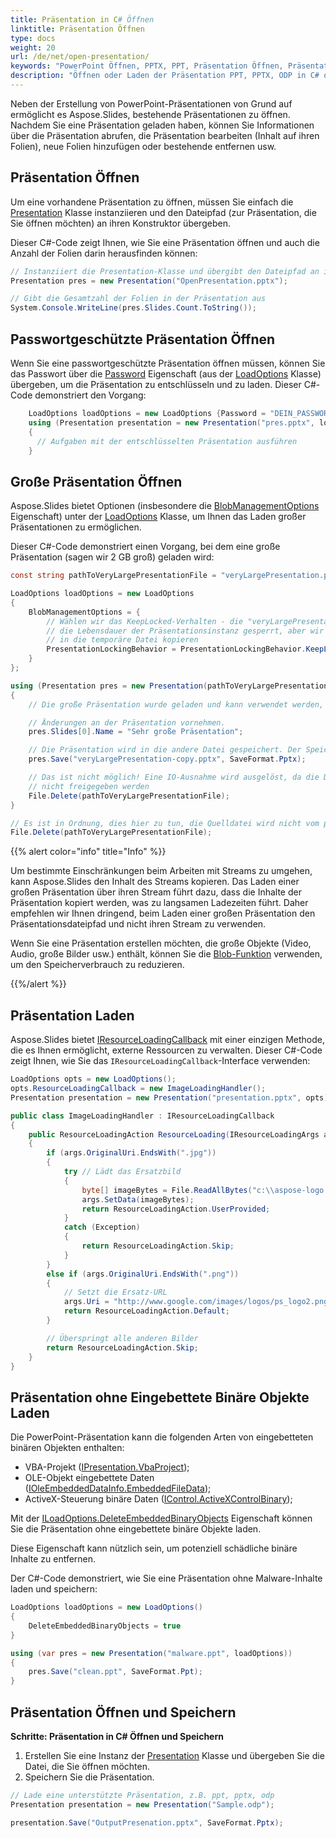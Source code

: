```yaml
---
title: Präsentation in C# Öffnen
linktitle: Präsentation Öffnen
type: docs
weight: 20
url: /de/net/open-presentation/
keywords: "PowerPoint Öffnen, PPTX, PPT, Präsentation Öffnen, Präsentation Laden, C#, Csharp, .NET"
description: "Öffnen oder Laden der Präsentation PPT, PPTX, ODP in C# oder .NET"
---
```


Neben der Erstellung von PowerPoint-Präsentationen von Grund auf ermöglicht es Aspose.Slides, bestehende Präsentationen zu öffnen. Nachdem Sie eine Präsentation geladen haben, können Sie Informationen über die Präsentation abrufen, die Präsentation bearbeiten (Inhalt auf ihren Folien), neue Folien hinzufügen oder bestehende entfernen usw.

## Präsentation Öffnen

Um eine vorhandene Präsentation zu öffnen, müssen Sie einfach die [Presentation](https://reference.aspose.com/slides/net/aspose.slides/presentation/) Klasse instanziieren und den Dateipfad (zur Präsentation, die Sie öffnen möchten) an ihren Konstruktor übergeben.

Dieser C#-Code zeigt Ihnen, wie Sie eine Präsentation öffnen und auch die Anzahl der Folien darin herausfinden können:

```c#
// Instanziiert die Presentation-Klasse und übergibt den Dateipfad an ihren Konstruktor
Presentation pres = new Presentation("OpenPresentation.pptx");

// Gibt die Gesamtzahl der Folien in der Präsentation aus
System.Console.WriteLine(pres.Slides.Count.ToString());
```

## **Passwortgeschützte Präsentation Öffnen**

Wenn Sie eine passwortgeschützte Präsentation öffnen müssen, können Sie das Passwort über die [Password](https://reference.aspose.com/slides/net/aspose.slides/loadoptions/password/) Eigenschaft (aus der [LoadOptions](https://reference.aspose.com/slides/net/aspose.slides/loadoptions/) Klasse) übergeben, um die Präsentation zu entschlüsseln und zu laden. Dieser C#-Code demonstriert den Vorgang:

```c#
	LoadOptions loadOptions = new LoadOptions {Password = "DEIN_PASSWORT"};
	using (Presentation presentation = new Presentation("pres.pptx", loadOptions))
	{
	  // Aufgaben mit der entschlüsselten Präsentation ausführen
	}
```

## Große Präsentation Öffnen

Aspose.Slides bietet Optionen (insbesondere die [BlobManagementOptions](https://reference.aspose.com/slides/net/aspose.slides/loadoptions/blobmanagementoptions/) Eigenschaft) unter der [LoadOptions](https://reference.aspose.com/slides/net/aspose.slides/loadoptions/) Klasse, um Ihnen das Laden großer Präsentationen zu ermöglichen.

Dieser C#-Code demonstriert einen Vorgang, bei dem eine große Präsentation (sagen wir 2 GB groß) geladen wird:

```c#
const string pathToVeryLargePresentationFile = "veryLargePresentation.pptx";

LoadOptions loadOptions = new LoadOptions
{
    BlobManagementOptions = {
        // Wählen wir das KeepLocked-Verhalten - die "veryLargePresentation.pptx" wird für
        // die Lebensdauer der Präsentationsinstanz gesperrt, aber wir müssen sie nicht in den Speicher laden oder
        // in die temporäre Datei kopieren
        PresentationLockingBehavior = PresentationLockingBehavior.KeepLocked,
    }
};

using (Presentation pres = new Presentation(pathToVeryLargePresentationFile, loadOptions))
{
    // Die große Präsentation wurde geladen und kann verwendet werden, aber der Speicherverbrauch bleibt niedrig.

    // Änderungen an der Präsentation vornehmen.
    pres.Slides[0].Name = "Sehr große Präsentation";

    // Die Präsentation wird in die andere Datei gespeichert. Der Speicherverbrauch bleibt während des Vorgangs niedrig
    pres.Save("veryLargePresentation-copy.pptx", SaveFormat.Pptx);

    // Das ist nicht möglich! Eine IO-Ausnahme wird ausgelöst, da die Datei gesperrt ist, während pres-Objekte
    // nicht freigegeben werden
    File.Delete(pathToVeryLargePresentationFile);
}

// Es ist in Ordnung, dies hier zu tun, die Quelldatei wird nicht vom pres-Objekt gesperrt
File.Delete(pathToVeryLargePresentationFile);
```

{{% alert color="info" title="Info" %}}

Um bestimmte Einschränkungen beim Arbeiten mit Streams zu umgehen, kann Aspose.Slides den Inhalt des Streams kopieren. Das Laden einer großen Präsentation über ihren Stream führt dazu, dass die Inhalte der Präsentation kopiert werden, was zu langsamen Ladezeiten führt. Daher empfehlen wir Ihnen dringend, beim Laden einer großen Präsentation den Präsentationsdateipfad und nicht ihren Stream zu verwenden.

Wenn Sie eine Präsentation erstellen möchten, die große Objekte (Video, Audio, große Bilder usw.) enthält, können Sie die [Blob-Funktion](https://docs.aspose.com/slides/net/manage-blob/) verwenden, um den Speicherverbrauch zu reduzieren.

{{%/alert %}}

## Präsentation Laden
Aspose.Slides bietet [IResourceLoadingCallback](https://reference.aspose.com/slides/net/aspose.slides/iresourceloadingcallback/) mit einer einzigen Methode, die es Ihnen ermöglicht, externe Ressourcen zu verwalten. Dieser C#-Code zeigt Ihnen, wie Sie das `IResourceLoadingCallback`-Interface verwenden:

```c#
LoadOptions opts = new LoadOptions();
opts.ResourceLoadingCallback = new ImageLoadingHandler();
Presentation presentation = new Presentation("presentation.pptx", opts);
```

```c#
public class ImageLoadingHandler : IResourceLoadingCallback
{
    public ResourceLoadingAction ResourceLoading(IResourceLoadingArgs args)
    {
        if (args.OriginalUri.EndsWith(".jpg"))
        {
            try // Lädt das Ersatzbild
            {
                byte[] imageBytes = File.ReadAllBytes("c:\\aspose-logo.jpg");
                args.SetData(imageBytes);
                return ResourceLoadingAction.UserProvided;
            }
            catch (Exception)
            {
                return ResourceLoadingAction.Skip;
            }
        }
        else if (args.OriginalUri.EndsWith(".png"))
        {
            // Setzt die Ersatz-URL
            args.Uri = "http://www.google.com/images/logos/ps_logo2.png";
            return ResourceLoadingAction.Default;
        }

        // Überspringt alle anderen Bilder
        return ResourceLoadingAction.Skip;
    }
}
```

## Präsentation ohne Eingebettete Binäre Objekte Laden

Die PowerPoint-Präsentation kann die folgenden Arten von eingebetteten binären Objekten enthalten:

- VBA-Projekt ([IPresentation.VbaProject](https://reference.aspose.com/slides/net/aspose.slides/ipresentation/vbaproject/));
- OLE-Objekt eingebettete Daten ([IOleEmbeddedDataInfo.EmbeddedFileData](https://reference.aspose.com/slides/net/aspose.slides/ioleembeddeddatainfo/embeddedfiledata/));
- ActiveX-Steuerung binäre Daten ([IControl.ActiveXControlBinary](https://reference.aspose.com/slides/net/aspose.slides/icontrol/activexcontrolbinary/));

Mit der [ILoadOptions.DeleteEmbeddedBinaryObjects](https://reference.aspose.com/slides/net/aspose.slides/iloadoptions/deleteembeddedbinaryobjects/) Eigenschaft können Sie die Präsentation ohne eingebettete binäre Objekte laden.

Diese Eigenschaft kann nützlich sein, um potenziell schädliche binäre Inhalte zu entfernen.

Der C#-Code demonstriert, wie Sie eine Präsentation ohne Malware-Inhalte laden und speichern:

```c#
LoadOptions loadOptions = new LoadOptions()
{
	DeleteEmbeddedBinaryObjects = true
}

using (var pres = new Presentation("malware.ppt", loadOptions))
{
    pres.Save("clean.ppt", SaveFormat.Ppt);
}
```

<h2>Präsentation Öffnen und Speichern</h2>

<a name="csharp-open-save-presentation"><strong>Schritte: Präsentation in C# Öffnen und Speichern</strong></a>

1. Erstellen Sie eine Instanz der [Presentation](https://reference.aspose.com/slides/net/aspose.slides/presentation/) Klasse und übergeben Sie die Datei, die Sie öffnen möchten.
2. Speichern Sie die Präsentation.

```c#
// Lade eine unterstützte Präsentation, z.B. ppt, pptx, odp
Presentation presentation = new Presentation("Sample.odp");

presentation.Save("OutputPresenation.pptx", SaveFormat.Pptx);
```